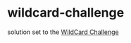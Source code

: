 # wildcard-challenge
solution set to the [WildCard Challenge](http://trywildcard.com/challenge/problem1)
